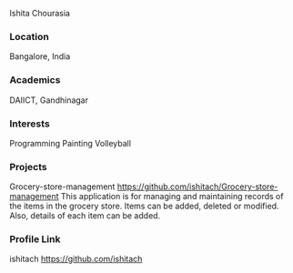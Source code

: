 Ishita Chourasia

### Location

Bangalore, India

### Academics

DAIICT, Gandhinagar

### Interests

Programming
Painting
Volleyball

### Projects

Grocery-store-management
https://github.com/ishitach/Grocery-store-management
This application is for managing and maintaining records of the items in the grocery store. Items can be added, deleted or modified. Also, details of each item can be added.

### Profile Link

ishitach
https://github.com/ishitach


